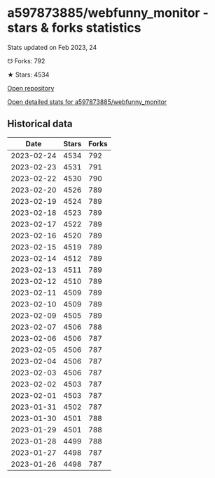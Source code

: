 # a597873885/webfunny_monitor - stars & forks statistics

Stats updated on Feb 2023, 24

☋ Forks: 792

★ Stars: 4534

[Open repository](https://github.com/a597873885/webfunny_monitor)

[Open detailed stats for a597873885/webfunny_monitor](https://reviewgithub.com/rep/a597873885/webfunny_monitor)

## Historical data
| Date | Stars | Forks |
|------|-------|-------|
| 2023-02-24 | 4534 | 792 | 
| 2023-02-23 | 4531 | 791 | 
| 2023-02-22 | 4530 | 790 | 
| 2023-02-20 | 4526 | 789 | 
| 2023-02-19 | 4524 | 789 | 
| 2023-02-18 | 4523 | 789 | 
| 2023-02-17 | 4522 | 789 | 
| 2023-02-16 | 4520 | 789 | 
| 2023-02-15 | 4519 | 789 | 
| 2023-02-14 | 4512 | 789 | 
| 2023-02-13 | 4511 | 789 | 
| 2023-02-12 | 4510 | 789 | 
| 2023-02-11 | 4509 | 789 | 
| 2023-02-10 | 4509 | 789 | 
| 2023-02-09 | 4505 | 789 | 
| 2023-02-07 | 4506 | 788 | 
| 2023-02-06 | 4506 | 787 | 
| 2023-02-05 | 4506 | 787 | 
| 2023-02-04 | 4506 | 787 | 
| 2023-02-03 | 4506 | 787 | 
| 2023-02-02 | 4503 | 787 | 
| 2023-02-01 | 4503 | 787 | 
| 2023-01-31 | 4502 | 787 | 
| 2023-01-30 | 4501 | 788 | 
| 2023-01-29 | 4501 | 788 | 
| 2023-01-28 | 4499 | 788 | 
| 2023-01-27 | 4498 | 787 | 
| 2023-01-26 | 4498 | 787 | 

